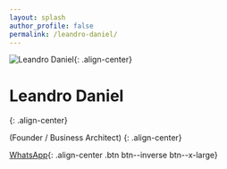 ```yaml
---
layout: splash
author_profile: false
permalink: /leandro-daniel/
---
```


![Leandro Daniel](/assets/images/leandrodaniel-avatar.png){: .align-center}

# Leandro Daniel
{: .align-center}

(Founder / Business Architect)
{: .align-center}

<i class="fab fa-researchgate" aria-hidden="true"></i>[WhatsApp](https://wa.me/5511960784444){: .align-center .btn btn--inverse btn--x-large}


